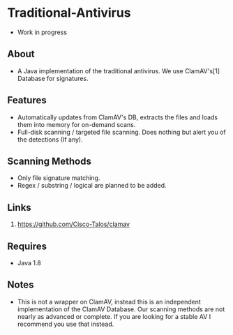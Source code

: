 # Traditional-Antivirus
+ Work in progress

## About
+ A Java implementation of the traditional antivirus. We use ClamAV's[1] Database for signatures.

## Features
+ Automatically updates from ClamAV's DB, extracts the files and loads them into memory for on-demand scans.
+ Full-disk scanning / targeted file scanning. Does nothing but alert you of the detections (If any).

## Scanning Methods
+ Only file signature matching.
+ Regex / substring / logical are planned to be added.

## Links
1) https://github.com/Cisco-Talos/clamav

## Requires
+ Java 1.8

## Notes
+ This is not a wrapper on ClamAV, instead this is an independent implementation of the ClamAV Database. Our scanning methods are not nearly as advanced or complete. If you are looking for a stable AV I recommend you use that instead.